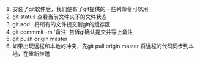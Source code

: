1. 安装了git软件后，我们便有了git提供的一些列命令可以用
2. git status 查看当前文件夹下的文件状态
3. git add .  将所有的文件提交到git的缓存区
4. git commmit -m  '备注' 告诉gi确认提交并写上备注
5. git push origin master 
6. 如果出现远程和本地的冲突，先git pull origin master 将远程的代码同步到本地，在重新推送